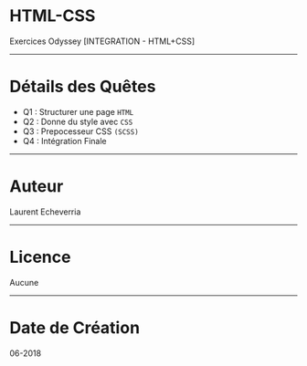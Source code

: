 # HTML-CSS

Exercices Odyssey [INTEGRATION - HTML+CSS]

---

# Détails des Quêtes

* Q1 : Structurer une page `HTML`
* Q2 : Donne du style avec `CSS`
* Q3 : Prepocesseur CSS `(SCSS)` 
* Q4 : Intégration Finale

---

# Auteur

Laurent Echeverria 

---

# Licence

Aucune

---

# Date de Création

06-2018
